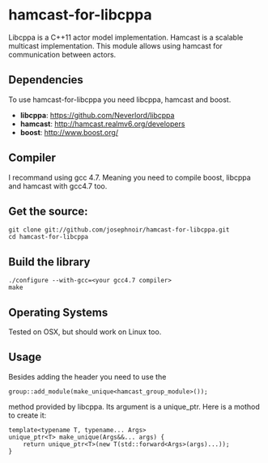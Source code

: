 hamcast-for-libcppa
===================

Libcppa is a C++11 actor model implementation. Hamcast is a scalable multicast implementation. This module allows using hamcast for communication between actors.


Dependencies
------------

To use hamcast-for-libcppa you need libcppa, hamcast and boost.

* __libcppa__: https://github.com/Neverlord/libcppa
* __hamcast__: http://hamcast.realmv6.org/developers
* __boost__: http://www.boost.org/


Compiler
--------

I recommand using gcc 4.7. Meaning you need to compile boost, libcppa and hamcast with gcc4.7 too.


Get the source:
--------------

    git clone git://github.com/josephnoir/hamcast-for-libcppa.git
    cd hamcast-for-libcppa


Build the library
-----------------

    ./configure --with-gcc=<your gcc4.7 compiler>
    make


Operating Systems
-----------------

Tested on OSX, but should work on Linux too.


Usage
-----

Besides adding the header you need to use the

    group::add_module(make_unique<hamcast_group_module>());

method provided by libcppa. Its argument is a unique\_ptr. Here is a mothod to create it:

    template<typename T, typename... Args>
    unique_ptr<T> make_unique(Args&&... args) {
        return unique_ptr<T>(new T(std::forward<Args>(args)...));
    }


